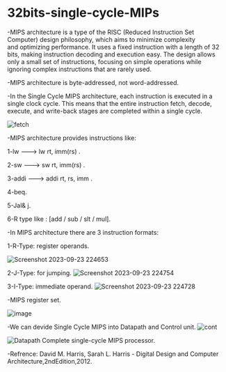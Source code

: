 # 32bits-single-cycle-MIPs
-MIPS architecture is a type of the RISC (Reduced Instruction Set Computer) design philosophy, which aims to minimize complexity and optimizing performance. It uses a fixed instruction with a length of 32 bits, making instruction decoding and execution easy. 
The design allows only a small set of instructions, focusing on simple operations while ignoring complex instructions that are rarely used.

-MIPS architecture is byte-addressed, not word-addressed.

-In the Single Cycle MIPS architecture, each instruction is executed in a single clock cycle. This means that the entire instruction fetch, decode, execute, and write-back stages are completed within a single cycle.

![fetch](https://github.com/MohamedDawod29/32bits-single-cycle-MIPs/assets/138527948/e4a2eb69-3953-4e14-aa32-d9df6fc483e9)


-MIPS architecture provides instructions like:

1-lw ---> lw   rt, imm(rs) .

2-sw ---> sw   rt, imm(rs) .

3-addi ---> addi rt, rs, imm .

4-beq.

5-Jal& j.

6-R type like : [add / sub / slt / mul].

-In MIPS architecture there are 3 instruction formats:

1-R-Type:	register operands.

![Screenshot 2023-09-23 224653](https://github.com/MohamedDawod29/32bits-single-cycle-MIPs/assets/138527948/9cf3a9a0-a8f0-4f44-8e81-f51d7cd82795)

2-J-Type:	for jumping. 
![Screenshot 2023-09-23 224754](https://github.com/MohamedDawod29/32bits-single-cycle-MIPs/assets/138527948/923ac20d-71b2-4b58-a676-817e5c39d72e)

3-I-Type:	immediate operand.
![Screenshot 2023-09-23 224728](https://github.com/MohamedDawod29/32bits-single-cycle-MIPs/assets/138527948/4692c814-999f-4856-b395-43c36ba3cdbc)

-MIPS register set.

![image](https://github.com/MohamedDawod29/32bits-single-cycle-MIPs/assets/138527948/36ab30b8-1720-4cc6-96d2-7563e2ac3985)

-We can devide Single Cycle MIPS into Datapath and Control unit.
![cont](https://github.com/MohamedDawod29/32bits-single-cycle-MIPs/assets/138527948/7ef8a17d-3a9a-485a-9611-093a27eb60b5)

![Datapath ](https://github.com/MohamedDawod29/32bits-single-cycle-MIPs/assets/138527948/4dc86d59-3099-4d34-afc8-7d3fb0ace54e)   Complete single-cycle MIPS processor.



-Refrence: David M. Harris, Sarah L. Harris - Digital Design and Computer Architecture,2ndEdition,2012.





